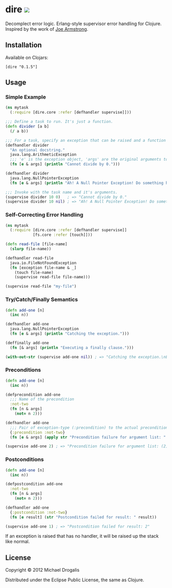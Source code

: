 # dire <a href="https://travis-ci.org/MichaelDrogalis/dire"><img src="https://api.travis-ci.org/MichaelDrogalis/dire.png" /></a>

Decomplect error logic. Erlang-style supervisor error handling for Clojure. Inspired by the work of [Joe Armstrong](http://www.erlang.org/download/armstrong_thesis_2003.pdf).

## Installation

Available on Clojars:

    [dire "0.1.5"]

## Usage

### Simple Example
```clojure
(ns mytask
  (:require [dire.core :refer [defhandler supervise]]))

;;; Define a task to run. It's just a function.
(defn divider [a b]
  (/ a b))

;;; For a task, specify an exception that can be raised and a function to deal with it.
(defhandler divider
  "An optional docstring."
  java.lang.ArithmeticException
  ;;; 'e' is the exception object, 'args' are the original arguments to the task.
  (fn [e & args] (println "Cannot divide by 0.")))

(defhandler divider
  java.lang.NullPointerException
  (fn [e & args] (println "Ah! A Null Pointer Exception! Do something here!")))

;;; Invoke with the task name and it's arguments.
(supervise divider 10 0)   ; => "Cannot divide by 0."
(supervise divider 10 nil) ; => "Ah! A Null Pointer Exception! Do something here!"
```

### Self-Correcting Error Handling
```clojure
(ns mytask
  (:require [dire.core :refer [defhandler supervise]]
            [fs.core :refer [touch]]))

(defn read-file [file-name]
  (slurp file-name))

(defhandler read-file
  java.io.FileNotFoundException
  (fn [exception file-name & _]
    (touch file-name)
    (supervise read-file file-name)))

(supervise read-file "my-file")
```

### Try/Catch/Finally Semantics
```clojure
(defn add-one [n]
  (inc n))

(defhandler add-one
  java.lang.NullPointerException
  (fn [e & args] (println "Catching the exception.")))

(deffinally add-one
  (fn [& args] (println "Executing a finally clause.")))

(with-out-str (supervise add-one nil)) ; => "Catching the exception.\nExecuting a finally clause.\n"
```

### Preconditions
```clojure
(defn add-one [n]
  (inc n))

(defprecondition add-one
  ;;; Name of the precondition
  :not-two
  (fn [n & args]
    (not= n 2)))

(defhandler add-one
  ;;; Pair of exception-type (:precondition) to the actual precondition (:not-two)
  {:precondition :not-two}
  (fn [e & args] (apply str "Precondition failure for argument list: " (vector args))))

(supervise add-one 2) ; => "Precondition failure for argument list: (2)"
```

### Postconditions
```clojure
(defn add-one [n]
  (inc n))

(defpostcondition add-one
  :not-two
  (fn [n & args]
    (not= n 2)))

(defhandler add-one
  {:postcondition :not-two}
  (fn [e result] (str "Postcondition failed for result: " result))

(supervise add-one 1) ; => "Postcondition failed for result: 2"
```

If an exception is raised that has no handler, it will be raised up the stack like normal.

## License

Copyright © 2012 Michael Drogalis

Distributed under the Eclipse Public License, the same as Clojure.

